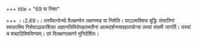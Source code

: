 +++
title = "69 या निशा"

+++
।।2.69।। तस्यैवान्येभ्यो वैलक्षण्येन लक्षणमाह या निशेति। याऽऽत्मविषया
बुद्धिः संसारिणां स्वपतामिव निशेवाऽप्रकाशिका अज्ञानतिमिरोपहतमतीनां
आत्मदर्शनव्यवहारायोग्या तस्यां संयमी जागर्ति। यस्यां च
शब्दादिविषयिण्याम्। एवं विलक्षणलक्षणो मुनिर्दर्शितः।  
